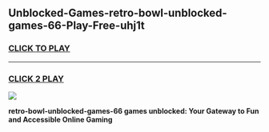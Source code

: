 
## Unblocked-Games-retro-bowl-unblocked-games-66-Play-Free-uhj1t
<h3>
<a href="https://premium76.site?title=retro-bowl-unblocked-games-66&ref=24M">CLICK TO PLAY</a></h3>
<hr>

<h3>
<a href="https://premium76.site?title=retro-bowl-unblocked-games-66&ref=24M">CLICK 2 PLAY</a>
  
</h3>

<a href="https://premium76.site?title=retro-bowl-unblocked-games-66&ref=24M"><img src="https://clearcache.store/games.png"></a>


**retro-bowl-unblocked-games-66 games unblocked: Your Gateway to Fun and Accessible Online Gaming**
